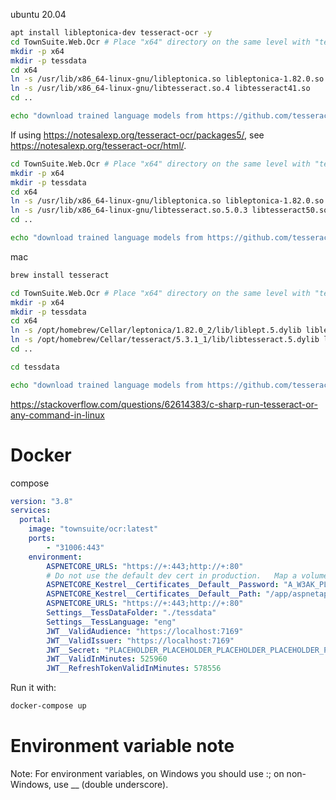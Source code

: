 ubuntu 20.04

```bash
apt install libleptonica-dev tesseract-ocr -y
cd TownSuite.Web.Ocr # Place "x64" directory on the same level with "tessdata"
mkdir -p x64
mkdir -p tessdata
cd x64
ln -s /usr/lib/x86_64-linux-gnu/libleptonica.so libleptonica-1.82.0.so
ln -s /usr/lib/x86_64-linux-gnu/libtesseract.so.4 libtesseract41.so
cd ..

echo "download trained language models from https://github.com/tesseract-ocr/tessdata_fast"
```


If using https://notesalexp.org/tesseract-ocr/packages5/, see https://notesalexp.org/tesseract-ocr/html/.

```bash
cd TownSuite.Web.Ocr # Place "x64" directory on the same level with "tessdata"
mkdir -p x64
mkdir -p tessdata
cd x64
ln -s /usr/lib/x86_64-linux-gnu/libleptonica.so libleptonica-1.82.0.so
ln -s /usr/lib/x86_64-linux-gnu/libtesseract.so.5.0.3 libtesseract50.so
cd ..

echo "download trained language models from https://github.com/tesseract-ocr/tessdata_fast"
```


mac

```bash
brew install tesseract

cd TownSuite.Web.Ocr # Place "x64" directory on the same level with "tessdata"
mkdir -p x64
mkdir -p tessdata
cd x64
ln -s /opt/homebrew/Cellar/leptonica/1.82.0_2/lib/liblept.5.dylib libleptonica-1.82.0.dylib
ln -s /opt/homebrew/Cellar/tesseract/5.3.1_1/lib/libtesseract.5.dylib libtesseract50.dylib
cd ..

cd tessdata

echo "download trained language models from https://github.com/tesseract-ocr/tessdata_fast"

```

https://stackoverflow.com/questions/62614383/c-sharp-run-tesseract-or-any-command-in-linux



# Docker


compose

```yaml
version: "3.8"
services:
  portal:
    image: "townsuite/ocr:latest"
    ports:
        - "31006:443"
    environment:
        ASPNETCORE_URLS: "https://+:443;http://+:80"
        # Do not use the default dev cert in production.   Map a volume and use a different cert.
        ASPNETCORE_Kestrel__Certificates__Default__Password: "A_W3AK_PLACEHOLDER_DEV_PASSWORD"
        ASPNETCORE_Kestrel__Certificates__Default__Path: "/app/aspnetapp.pfx"
        ASPNETCORE_URLS: "https://+:443;http://+:80"
        Settings__TessDataFolder: "./tessdata"
        Settings__TessLanguage: "eng"
        JWT__ValidAudience: "https://localhost:7169"
        JWT__ValidIssuer: "https://localhost:7169"
        JWT__Secret: "PLACEHOLDER_PLACEHOLDER_PLACEHOLDER_PLACEHOLDER_PLACEHOLDER_PLACEHOLDER"
        JWT__ValidInMinutes: 525960
        JWT__RefreshTokenValidInMinutes: 578556
```

Run it with:

```bash
docker-compose up
```

# Environment variable note
Note: For environment variables, on Windows you should use :; on non-Windows, use __ (double underscore).
```


